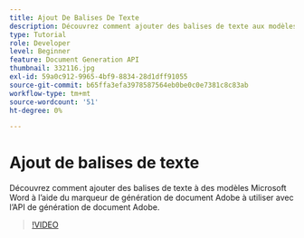 ```yaml
---
title: Ajout De Balises De Texte
description: Découvrez comment ajouter des balises de texte aux modèles Microsoft Word à l’aide de l’étiquette de génération de document Adobe à utiliser avec l’API de génération de document Adobe
type: Tutorial
role: Developer
level: Beginner
feature: Document Generation API
thumbnail: 332116.jpg
exl-id: 59a0c912-9965-4bf9-8834-28d1dff91055
source-git-commit: b65ffa3efa3978587564eb0be0c0e7381c8c83ab
workflow-type: tm+mt
source-wordcount: '51'
ht-degree: 0%

---
```


# Ajout de balises de texte

Découvrez comment ajouter des balises de texte à des modèles Microsoft Word à l’aide du marqueur de génération de document Adobe à utiliser avec l’API de génération de document Adobe.

>[!VIDEO](https://video.tv.adobe.com/v/332116?hidetitle=true)
